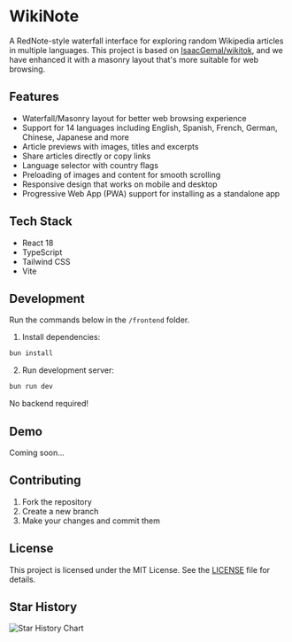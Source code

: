 # WikiNote

A RedNote-style waterfall interface for exploring random Wikipedia articles in multiple languages. This project is based on [IsaacGemal/wikitok](https://github.com/IsaacGemal/wikitok), and we have enhanced it with a masonry layout that's more suitable for web browsing.

## Features

- Waterfall/Masonry layout for better web browsing experience
- Support for 14 languages including English, Spanish, French, German, Chinese, Japanese and more
- Article previews with images, titles and excerpts
- Share articles directly or copy links
- Language selector with country flags
- Preloading of images and content for smooth scrolling
- Responsive design that works on mobile and desktop
- Progressive Web App (PWA) support for installing as a standalone app

## Tech Stack

- React 18
- TypeScript
- Tailwind CSS
- Vite

## Development

Run the commands below in the `/frontend` folder.

1. Install dependencies:

```bash
bun install
```

2. Run development server:

```bash
bun run dev
```

No backend required!

## Demo

Coming soon...

## Contributing

1. Fork the repository
2. Create a new branch
3. Make your changes and commit them

## License

This project is licensed under the MIT License. See the [LICENSE](LICENSE) file for details.

## Star History

![Star History Chart](https://api.star-history.com/svg?repos=Exploreryer/wikinote&type=Date)